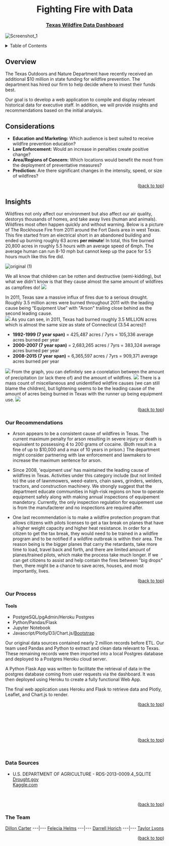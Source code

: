 

<div id="top"></div>
<div align="center">
  
# Fighting Fire with Data
### [Texas Wildfire Data Dashboard](https://fightingfirewithdata.herokuapp.com/)
  
</div>

![Screenshot_1](https://user-images.githubusercontent.com/82190357/137617782-5d8d6180-0c64-4ce5-9351-4eb1abfd946e.png)

<!-- TABLE OF CONTENTS -->
<details>
  <summary>Table of Contents</summary>
  <ol>
    <li>
      <a href="#Overview">About The Project</a></li>
      <ul>
        <li><a href="#Considerations">Considerations</a></li>
      </ul>
    </li>
  <li><a href="#Our-Recommendations">Recommendations</a></li>
    <li><a href="#Process">Process</a></li>
      <ul>
         <li><a href="#Tools">Tools</a></li>
      </ul>
    <li><a href="#Data-Sources">Data Sources</a></li>
    <li><a href="#Team">Team</a></li>
  </ol>
</details>

## Overview

The Texas Outdoors and Nature Department have recently received an additional $10 million in state funding for wildfire prevention. The department has hired our firm to help decide where to invest their funds best.

Our goal is to develop a web application to compile and display relevant historical data for executive staff.  In addition, we will provide insights and recommendations based on the initial analysis.  

## Considerations
- **Education and Marketing:** Which audience is best suited to receive wildfire prevention education?
- **Law Enforcement:** Would an increase in penalties create positive change?
- **Area/Regions of Concern:** Which locations would benefit the most from the deployment of preventative measures?
- **Prediction:** Are there significant changes in the intensity, speed, or size of wildfires?

<p align="right">(<a href="#top">back to top</a>)</p>

## Insights 

Wildfires not only affect our environment but also affect our air quality, destorys thousands of homes, and take away lives (human and animals). <br>
Wildfires most often happen quickly and without warning. 
Below is a picture of The Rockhouse Fire from 2011 around the Fort Davis area in west Texas. This fire started from an electrical short in an abandoned building and ended up burning roughly 63 acres **per minute**! In total, this fire burned 20,800 acres in roughly 5.5 hours with an average speed of 6mph. 
The average human can run 8-10 mph but cannot keep up the pace for 5.5 hours much like this fire did.

![original (1)](https://raw.githubusercontent.com/fhelms8/Project-3/main/Unused%20files/pics/rockhousefire.png)

We all know that children can be rotten and destructive (semi-kidding), but what we didn't know is that they cause almost the same amount of wildfires as campfires do! 
<img src=https://raw.githubusercontent.com/fhelms8/Project-3/main/Unused%20files/pics/campfire_children_railroads2.png>

In 2011, Texas saw a massive influx of fires due to a serious drought. Roughly 3.5 million acres were burned throughout 2011 with the leading cause being “Equipment Use” with "Arson" trailing close behind as the second leading cause.  
<img src=https://raw.githubusercontent.com/fhelms8/Project-3/main/Unused%20files/pics/arson_equip_powerlines2.png>
As you can see, in 2011, Texas had burned roughly 3.5 MILLION acres which is almost the same size as state of Connecticut (3.54 acres)!! 
- **1992-1999 (7 year span)** = 425,487 acres / 7yrs = 105,336 average acres burned per year
- **2000-2007 (7 year span)** = 2,683,265 acres / 7yrs = 383,324 average acres burned per year
- **2008-2015 (7 year span)** = 6,365,597 acres / 7yrs = 909,371 average acres burned per year
<img src=https://raw.githubusercontent.com/fhelms8/Project-3/main/Unused%20files/pics/acres_by_year.png>
From the graph, you can definitely see a coorelation between the amount of precipitation (or lack there of) and the amount of wildfires. 
<img src=https://raw.githubusercontent.com/fhelms8/Project-3/main/Unused%20files/pics/droughts.png>
There is a mass count of miscellaneous and unidentified wildfire causes (we can still blame the children), but lightening seems to be the leading cause of the amount of acres being burned in Texas with the runner up being equipment use. 
<img src=https://raw.githubusercontent.com/fhelms8/Project-3/main/Unused%20files/pics/acres_total.png>


<p align="right">(<a href="#top">back to top</a>)</p>

### Our Recommendations
- Arson appears to be a consistent cause of wildfires in Texas. The current maximum penalty for arson resulting in severe injury or death is equivalent to possessing 4 to 200 grams of cocaine. (Both result in a fine of up to $10,000 and a max of 10 years in prison.) The department might consider partnering with law enforcement and lawmakers to increase the maximum sentence for arson. 

- Since 2008, 'equipment use' has maintained the leading cause of wildfires in Texas. Activities under this category include (but not limited to) the use of lawnmowers, weed-eaters, chain saws, grinders, welders, tractors, and construction machinery.  We strongly suggest that the department educate communities in high-risk regions on how to operate equipment safely along with making annual inspections of equipement mandetory. Currently, the only inspection regulation for equipement use is from the manufacterer and no inspections are required after. 

- One last recommendation is to make a wildfire protection program that allows citizens with pilots licenses to get a tax break on planes that have a higher weight capacity and higher heat resistance. In order for a citizen to get the tax break, they would need to be trained in a wildfire program and to be notified if a wildfire outbreak is within their area. The reason being is the bigger planes that carry the retardants, take more time to load, travel back and forth, and there are limited amount of planes/trained pilots, which make the process take much longer. If we can get citizens to assist and help contain the fires between "big drops" then, there might be a chance to save acres, houses, and most importantly, lives.
<p align="right">(<a href="#top">back to top</a>)</p>

### Our Process

#### Tools
- PostgreSQL/pgAdmin/Heroku Postgres
- Python/Pandas/Flask
- Jupyter Notebook
- Javascript/Plotly/D3/Chart.js/[Bootstrap](https://getbootstrap.com)

Our original data sources contained nearly 2 million records before ETL. Our team used Pandas and Python to extract and clean data relevant to Texas. These remaining records were then imported into a local Postgres database and deployed to a Postgres Heroku cloud server. 

A Python Flask App was written to facilitate the retrieval of data in the postgres database coming from user requests via the dashboard. It was then deployed using Heroku to create a fully functional Web App.  

The final web application uses Heroku and Flask to retrieve data and Plotly, Leaflet, and Chart.js to render. 

<p align="right">(<a href="#top">back to top</a>)</p>
   
<br>
<br>
<br>
<br>
<p align="right">(<a href="#top">back to top</a>)</p>

<br>

### Data Sources
- U.S. DEPARTMENT OF AGRICULTURE - RDS-2013-0009.4_SQLITE <br>
<a href=https://www.drought.gov/states/texas>Drought.gov</a> <br>
<a href=https://www.kaggle.com/rtatman/188-million-us-wildfires>Kaggle.com</a>
<br>

<p align="right">(<a href="#top">back to top</a>)</p>
  
### The Team
[Dillon Carter](https://github.com/rb25s13) ---|--- [Felecia Helms](https://github.com/fhelms8) ---|--- [Darrell Horich](https://github.com/D11eleven) ---|--- [Taylor Lyons](https://github.com/taylorsyde)
  
<p align="right">(<a href="#top">back to top</a>)</p>
